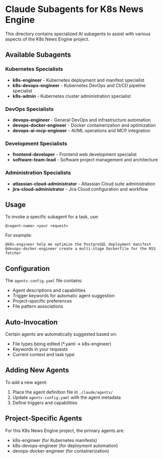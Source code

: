 # Claude Subagents for K8s News Engine

This directory contains specialized AI subagents to assist with various aspects of the K8s News Engine project.

## Available Subagents

### Kubernetes Specialists
- **k8s-engineer** - Kubernetes deployment and manifest specialist
- **k8s-devops-engineer** - Kubernetes DevOps and CI/CD pipeline specialist  
- **k8s-admin** - Kubernetes cluster administration specialist

### DevOps Specialists
- **devops-engineer** - General DevOps and infrastructure automation
- **devops-docker-engineer** - Docker containerization and optimization
- **devops-ai-mcp-engineer** - AI/ML operations and MCP integration

### Development Specialists
- **frontend-developer** - Frontend web development specialist
- **software-team-lead** - Software project management and architecture

### Administration Specialists
- **atlassian-cloud-administrator** - Atlassian Cloud suite administration
- **jira-cloud-administrator** - Jira Cloud configuration and workflow

## Usage

To invoke a specific subagent for a task, use:
```
@<agent-name> <your request>
```

For example:
```
@k8s-engineer help me optimize the PostgreSQL deployment manifest
@devops-docker-engineer create a multi-stage Dockerfile for the RSS fetcher
```

## Configuration

The `agents-config.yaml` file contains:
- Agent descriptions and capabilities
- Trigger keywords for automatic agent suggestion
- Project-specific preferences
- File pattern associations

## Auto-Invocation

Certain agents are automatically suggested based on:
- File types being edited (*.yaml → k8s-engineer)
- Keywords in your requests
- Current context and task type

## Adding New Agents

To add a new agent:
1. Place the agent definition file in `.claude/agents/`
2. Update `agents-config.yaml` with the agent metadata
3. Define triggers and capabilities

## Project-Specific Agents

For this K8s News Engine project, the primary agents are:
- k8s-engineer (for Kubernetes manifests)
- k8s-devops-engineer (for deployment automation)
- devops-docker-engineer (for containerization)